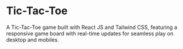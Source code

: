 # Tic-Tac-Toe
A Tic-Tac-Toe game built with React JS and Tailwind CSS, featuring a responsive game board with real-time updates for seamless play on desktop and mobiles.
